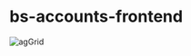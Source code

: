 # bs-accounts-frontend


![agGrid](https://user-images.githubusercontent.com/28168507/195949715-8858c6a4-24f5-43bc-b083-63fce2c7bff2.PNG)
